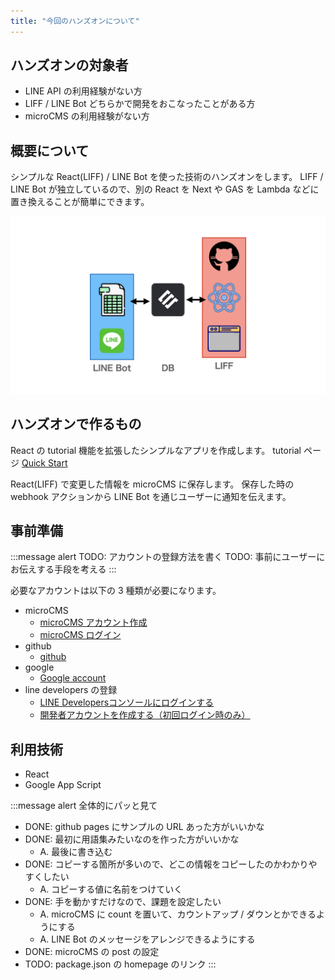 ```yaml
---
title: "今回のハンズオンについて"
---
```


## ハンズオンの対象者
- LINE API の利用経験がない方
- LIFF / LINE Bot どちらかで開発をおこなったことがある方
- microCMS の利用経験がない方

## 概要について

シンプルな React(LIFF) / LINE Bot を使った技術のハンズオンをします。
LIFF / LINE Bot が独立しているので、別の React を Next や GAS を Lambda などに置き換えることが簡単にできます。

![](/images/books/line-revup-2022-liff-line-bot-handson/introduction-goal-image.jpeg)

## ハンズオンで作るもの

React の tutorial 機能を拡張したシンプルなアプリを作成します。
tutorial ページ [Quick Start](https://beta.reactjs.org/learn)

React(LIFF) で変更した情報を microCMS に保存します。
保存した時の webhook アクションから LINE Bot を通じユーザーに通知を伝えます。

## 事前準備
:::message alert
TODO: アカウントの登録方法を書く
TODO: 事前にユーザーにお伝えする手段を考える
:::

必要なアカウントは以下の 3 種類が必要になります。
- microCMS
  - [microCMS アカウント作成](https://app.microcms.io/signup)
  - [microCMS ログイン](https://app.microcms.io/signin)
- github
  - [github](https://github.com/)
- google
  - [Google account](https://www.google.com/account/about/)
- line developers の登録
  - [LINE Developersコンソールにログインする](https://developers.line.biz/ja/docs/line-developers-console/login-account/#log-in-to-line-developers-console)
  - [開発者アカウントを作成する（初回ログイン時のみ）](https://developers.line.biz/ja/docs/line-developers-console/login-account/#register-as-developer)


## 利用技術
- React
- Google App Script

:::message alert
全体的にパッと見て
- DONE: github pages にサンプルの URL あった方がいいかな
- DONE: 最初に用語集みたいなのを作った方がいいかな
  - A. 最後に書き込む
- DONE: コピーする箇所が多いので、どこの情報をコピーしたのかわかりやすくしたい
  - A. コピーする値に名前をつけていく
- DONE: 手を動かすだけなので、課題を設定したい
  - A. microCMS に count を置いて、カウントアップ / ダウンとかできるようにする
  - A. LINE Bot のメッセージをアレンジできるようにする
- DONE: microCMS の post の設定
- TODO: package.json の homepage のリンク
:::